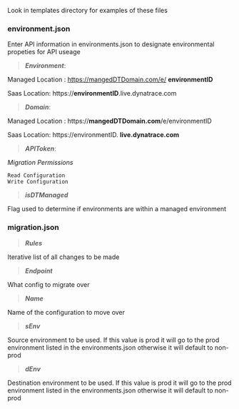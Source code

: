 Look in templates directory for examples of these files
### environment.json
Enter API information in environments.json to designate environmental propeties for API useage

>***Environment***: 
  
 Managed Location : https://mangedDTDomain.com/e/ **environmentID**
   
  Saas Location:     https://**environmentID**.live.dynatrace.com
>***Domain***:

 Managed Location : https://**mangedDTDomain.com**/e/environmentID

  Saas Location:     https://environmentID. **live.dynatrace.com**
>***APIToken***:
  
*Migration Permissions*
```
Read Configuration 
Write Configuration
```
>***isDTManaged***

Flag used to determine if environments are within a managed environment



### migration.json

>***Rules***

Iterative list of all changes to be made

>***Endpoint***

What config to migrate over

>***Name***

Name of the configuration to move over

>***sEnv***

Source environment to be used. If this value is prod it will go to the prod environment listed in the environments.json otherwise it will default to non-prod

>***dEnv***

Destination environment to be used. If this value is prod it will go to the prod environment listed in the environments.json otherwise it will default to non-prod